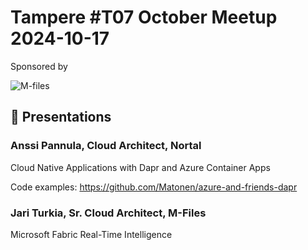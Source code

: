 # Tampere #T07 October Meetup 2024-10-17 

Sponsored by

![M-files](https://www.m-files.com/wp-content/uploads/2022/09/M-Files-Logo.png)

## 🚀 Presentations 
### Anssi Pannula, Cloud Architect, Nortal
Cloud Native Applications with Dapr and Azure Container Apps 

Code examples: https://github.com/Matonen/azure-and-friends-dapr

### Jari Turkia, Sr. Cloud Architect, M-Files
Microsoft Fabric Real-Time Intelligence
